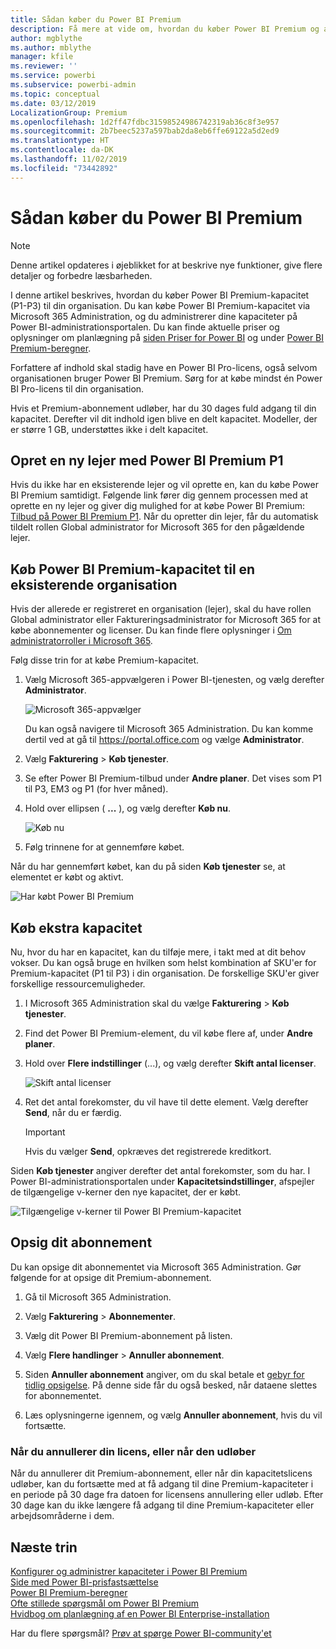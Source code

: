 ```yaml
---
title: Sådan køber du Power BI Premium
description: Få mere at vide om, hvordan du køber Power BI Premium og aktiverer adgang til indhold for hele organisationen.
author: mgblythe
ms.author: mblythe
manager: kfile
ms.reviewer: ''
ms.service: powerbi
ms.subservice: powerbi-admin
ms.topic: conceptual
ms.date: 03/12/2019
LocalizationGroup: Premium
ms.openlocfilehash: 1d2ff47fdbc31598524986742319ab36c8f3e957
ms.sourcegitcommit: 2b7beec5237a597bab2da8eb6ffe69122a5d2ed9
ms.translationtype: HT
ms.contentlocale: da-DK
ms.lasthandoff: 11/02/2019
ms.locfileid: "73442892"
---
```

# <a name="how-to-purchase-power-bi-premium"></a>Sådan køber du Power BI Premium

> [!NOTE]
> Denne artikel opdateres i øjeblikket for at beskrive nye funktioner, give flere detaljer og forbedre læsbarheden. 

I denne artikel beskrives, hvordan du køber Power BI Premium-kapacitet (P1-P3) til din organisation. Du kan købe Power BI Premium-kapacitet via Microsoft 365 Administration, og du administrerer dine kapaciteter på Power BI-administrationsportalen. Du kan finde aktuelle priser og oplysninger om planlægning på [siden Priser for Power BI](https://powerbi.microsoft.com/pricing/) og under [Power BI Premium-beregner](https://powerbi.microsoft.com/calculator/).

Forfattere af indhold skal stadig have en Power BI Pro-licens, også selvom organisationen bruger Power BI Premium. Sørg for at købe mindst én Power BI Pro-licens til din organisation.

Hvis et Premium-abonnement udløber, har du 30 dages fuld adgang til din kapacitet. Derefter vil dit indhold igen blive en delt kapacitet. Modeller, der er større 1 GB, understøttes ikke i delt kapacitet.

## <a name="create-a-new-tenant-with-power-bi-premium-p1"></a>Opret en ny lejer med Power BI Premium P1

Hvis du ikke har en eksisterende lejer og vil oprette en, kan du købe Power BI Premium samtidigt. Følgende link fører dig gennem processen med at oprette en ny lejer og giver dig mulighed for at købe Power BI Premium: [Tilbud på Power BI Premium P1](https://signup.microsoft.com/Signup?OfferId=b3ec5615-cc11-48de-967d-8d79f7cb0af1). Når du opretter din lejer, får du automatisk tildelt rollen Global administrator for Microsoft 365 for den pågældende lejer.

## <a name="purchase-a-power-bi-premium-capacity-for-an-existing-organization"></a>Køb Power BI Premium-kapacitet til en eksisterende organisation

Hvis der allerede er registreret en organisation (lejer), skal du have rollen Global administrator eller Faktureringsadministrator for Microsoft 365 for at købe abonnementer og licenser. Du kan finde flere oplysninger i [Om administratorroller i Microsoft 365](https://support.office.com/article/About-Office-365-admin-roles-da585eea-f576-4f55-a1e0-87090b6aaa9d).

Følg disse trin for at købe Premium-kapacitet.

1. Vælg Microsoft 365-appvælgeren i Power BI-tjenesten, og vælg derefter **Administrator**.

    ![Microsoft 365-appvælger](media/service-admin-premium-purchase/o365-app-picker.png)

    Du kan også navigere til Microsoft 365 Administration. Du kan komme dertil ved at gå til https://portal.office.com og vælge **Administrator**.

1. Vælg **Fakturering** > **Køb tjenester**.

1. Se efter Power BI Premium-tilbud under **Andre planer**. Det vises som P1 til P3, EM3 og P1 (for hver måned).

1. Hold over ellipsen ( **...** ), og vælg derefter **Køb nu**.

    ![Køb nu](media/service-admin-premium-purchase/premium-purchase.png)

1. Følg trinnene for at gennemføre købet.

Når du har gennemført købet, kan du på siden **Køb tjenester** se, at elementet er købt og aktivt.

![Har købt Power BI Premium](media/service-admin-premium-purchase/premium-purchased.png)

## <a name="purchase-additional-capacities"></a>Køb ekstra kapacitet

Nu, hvor du har en kapacitet, kan du tilføje mere, i takt med at dit behov vokser. Du kan også bruge en hvilken som helst kombination af SKU'er for Premium-kapacitet (P1 til P3) i din organisation. De forskellige SKU'er giver forskellige ressourcemuligheder.

1. I Microsoft 365 Administration skal du vælge **Fakturering** > **Køb tjenester**.

1. Find det Power BI Premium-element, du vil købe flere af, under **Andre planer**.

1. Hold over **Flere indstillinger** (...), og vælg derefter **Skift antal licenser**.

    ![Skift antal licenser](media/service-admin-premium-purchase/premium-purchase-more.png)

1. Ret det antal forekomster, du vil have til dette element. Vælg derefter **Send**, når du er færdig.

   > [!IMPORTANT]
   > Hvis du vælger **Send**, opkræves det registrerede kreditkort.

Siden **Køb tjenester** angiver derefter det antal forekomster, som du har. I Power BI-administrationsportalen under **Kapacitetsindstillinger**, afspejler de tilgængelige v-kerner den nye kapacitet, der er købt.

![Tilgængelige v-kerner til Power BI Premium-kapacitet](media/service-admin-premium-purchase/premium-capacities.png)

## <a name="cancel-your-subscription"></a>Opsig dit abonnement

Du kan opsige dit abonnementet via Microsoft 365 Administration. Gør følgende for at opsige dit Premium-abonnement.

1. Gå til Microsoft 365 Administration.

1. Vælg **Fakturering** > **Abonnementer**.

1. Vælg dit Power BI Premium-abonnement på listen.

1. Vælg **Flere handlinger** > **Annuller abonnement**.

1. Siden **Annuller abonnement** angiver, om du skal betale et [gebyr for tidlig opsigelse](https://support.office.com/article/early-termination-fees-6487d4de-401a-466f-8bc3-c0beb5cc40d3). På denne side får du også besked, når dataene slettes for abonnementet.

1. Læs oplysningerne igennem, og vælg **Annuller abonnement**, hvis du vil fortsætte.

### <a name="when-canceling-or-your-license-expires"></a>Når du annullerer din licens, eller når den udløber

Når du annullerer dit Premium-abonnement, eller når din kapacitetslicens udløber, kan du fortsætte med at få adgang til dine Premium-kapaciteter i en periode på 30 dage fra datoen for licensens annullering eller udløb. Efter 30 dage kan du ikke længere få adgang til dine Premium-kapaciteter eller arbejdsområderne i dem.

## <a name="next-steps"></a>Næste trin

[Konfigurer og administrer kapaciteter i Power BI Premium](service-admin-premium-manage.md)\
[Side med Power BI-prisfastsættelse](https://powerbi.microsoft.com/pricing/)\
[Power BI Premium-beregner](https://powerbi.microsoft.com/calculator/)\
[Ofte stillede spørgsmål om Power BI Premium](service-premium-faq.md)\
[Hvidbog om planlægning af en Power BI Enterprise-installation](https://aka.ms/pbienterprisedeploy)

Har du flere spørgsmål? [Prøv at spørge Power BI-community'et](http://community.powerbi.com/)
